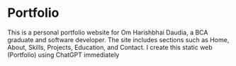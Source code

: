 # Portfolio
This is a personal portfolio website for Om Harishbhai Daudia, a BCA graduate and software developer. The site includes sections such as Home, About, Skills, Projects, Education, and Contact.
I create this static web (Portfolio) using ChatGPT immediately
